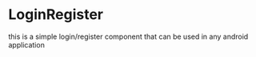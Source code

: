 # LoginRegister
this is a simple login/register component that can be used in any android application
